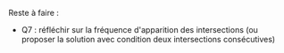 Reste à faire :
- Q7 : réfléchir sur la fréquence d'apparition des intersections (ou proposer la solution avec condition deux intersections consécutives)

```python

```

